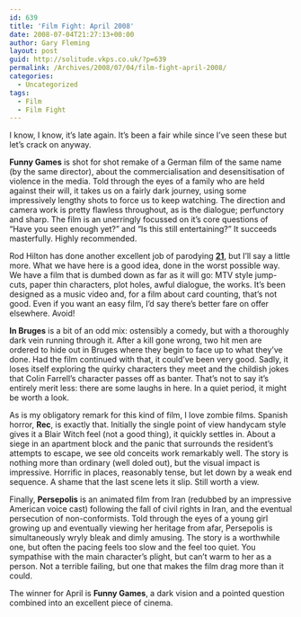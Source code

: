 ```yaml
---
id: 639
title: 'Film Fight: April 2008'
date: 2008-07-04T21:27:13+00:00
author: Gary Fleming
layout: post
guid: http://solitude.vkps.co.uk/?p=639
permalink: /Archives/2008/07/04/film-fight-april-2008/
categories:
  - Uncategorized
tags:
  - Film
  - Film Fight
---
```

I know, I know, it&#8217;s late again. It&#8217;s been a fair while since I&#8217;ve seen these but let&#8217;s crack on anyway.

**Funny Games** is shot for shot remake of a German film of the same name (by the same director), about the commercialisation and desensitisation of violence in the media. Told through the eyes of a family who are held against their will, it takes us on a fairly dark journey, using some impressively lengthy shots to force us to keep watching. The direction and camera work is pretty flawless throughout, as is the dialogue; perfunctory and sharp. The film is an unerringly focussed on it&#8217;s core questions of &#8220;Have you seen enough yet?&#8221; and &#8220;Is this still entertaining?&#8221; It succeeds masterfully. Highly recommended.

Rod Hilton has done another excellent job of parodying **[21](http://www.the-editing-room.com/21.html)**, but I&#8217;ll say a little more. What we have here is a good idea, done in the worst possible way. We have a film that is dumbed down as far as it will go: MTV style jump-cuts, paper thin characters, plot holes, awful dialogue, the works. It&#8217;s been designed as a music video and, for a film about card counting, that&#8217;s not good. Even if you want an easy film, I&#8217;d say there&#8217;s better fare on offer elsewhere. Avoid!

**In Bruges** is a bit of an odd mix: ostensibly a comedy, but with a thoroughly dark vein running through it. After a kill gone wrong, two hit men are ordered to hide out in Bruges where they begin to face up to what they&#8217;ve done. Had the film continued with that, it could&#8217;ve been very good. Sadly, it loses itself exploring the quirky characters they meet and the childish jokes that Colin Farrell&#8217;s character passes off as banter. That&#8217;s not to say it&#8217;s entirely merit less: there are some laughs in here. In a quiet period, it might be worth a look.

As is my obligatory remark for this kind of film, I love zombie films. Spanish horror, **Rec**, is exactly that. Initially the single point of view handycam style gives it a Blair Witch feel (not a good thing), it quickly settles in. About a siege in an apartment block and the panic that surrounds the resident&#8217;s attempts to escape, we see old conceits work remarkably well. The story is nothing more than ordinary (well doled out), but the visual impact is impressive. Horrific in places, reasonably tense, but let down by a weak end sequence. A shame that the last scene lets it slip. Still worth a view.

Finally, **Persepolis** is an animated film from Iran (redubbed by an impressive American voice cast) following the fall of civil rights in Iran, and the eventual persecution of non-conformists. Told through the eyes of a young girl growing up and eventually viewing her heritage from afar, Persepolis is simultaneously wryly bleak and dimly amusing. The story is a worthwhile one, but often the pacing feels too slow and the feel too quiet. You sympathise with the main character&#8217;s plight, but can&#8217;t warm to her as a person. Not a terrible failing, but one that makes the film drag more than it could.

The winner for April is **Funny Games**, a dark vision and a pointed question combined into an excellent piece of cinema.
